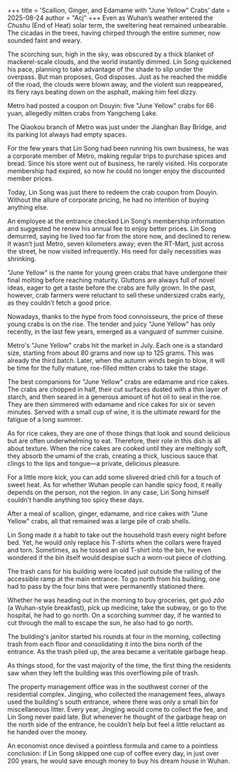 +++
title = 'Scallion, Ginger, and Edamame with "June Yellow" Crabs'
date = 2025-08-24
author = "Acj"
+++
Even as Wuhan’s weather entered the *Chushu* (End of Heat) solar term, the sweltering heat remained unbearable. The cicadas in the trees, having chirped through the entire summer, now sounded faint and weary.

The scorching sun, high in the sky, was obscured by a thick blanket of mackerel-scale clouds, and the world instantly dimmed. Lin Song quickened his pace, planning to take advantage of the shade to slip under the overpass. But man proposes, God disposes. Just as he reached the middle of the road, the clouds were blown away, and the violent sun reappeared, its fiery rays beating down on the asphalt, making him feel dizzy.

Metro had posted a coupon on Douyin: five "June Yellow" crabs for 66 yuan, allegedly mitten crabs from Yangcheng Lake.

The Qiaokou branch of Metro was just under the Jianghan Bay Bridge, and its parking lot always had empty spaces.

For the few years that Lin Song had been running his own business, he was a corporate member of Metro, making regular trips to purchase spices and bread. Since his store went out of business, he rarely visited. His corporate membership had expired, so now he could no longer enjoy the discounted member prices.

Today, Lin Song was just there to redeem the crab coupon from Douyin. Without the allure of corporate pricing, he had no intention of buying anything else.

An employee at the entrance checked Lin Song's membership information and suggested he renew his annual fee to enjoy better prices. Lin Song demurred, saying he lived too far from the store now, and declined to renew. It wasn’t just Metro, seven kilometers away; even the RT-Mart, just across the street, he now visited infrequently. His need for daily necessities was shrinking.

"June Yellow" is the name for young green crabs that have undergone their final molting before reaching maturity. Gluttons are always full of novel ideas, eager to get a taste before the crabs are fully grown. In the past, however, crab farmers were reluctant to sell these undersized crabs early, as they couldn't fetch a good price.

Nowadays, thanks to the hype from food connoisseurs, the price of these young crabs is on the rise. The tender and juicy "June Yellow" has only recently, in the last few years, emerged as a vanguard of summer cuisine.

Metro's "June Yellow" crabs hit the market in July. Each one is a standard size, starting from about 80 grams and now up to 125 grams. This was already the third batch. Later, when the autumn winds begin to blow, it will be time for the fully mature, roe-filled mitten crabs to take the stage.

The best companions for "June Yellow" crabs are edamame and rice cakes. The crabs are chopped in half, their cut surfaces dusted with a thin layer of starch, and then seared in a generous amount of hot oil to seal in the roe. They are then simmered with edamame and rice cakes for six or seven minutes. Served with a small cup of wine, it is the ultimate reward for the fatigue of a long summer.

As for rice cakes, they are one of those things that look and sound delicious but are often underwhelming to eat. Therefore, their role in this dish is all about texture. When the rice cakes are cooked until they are meltingly soft, they absorb the umami of the crab, creating a thick, luscious sauce that clings to the lips and tongue—a private, delicious pleasure.

For a little more kick, you can add some slivered dried chili for a touch of sweet heat. As for whether Wuhan people can handle spicy food, it really depends on the person, not the region. In any case, Lin Song himself couldn't handle anything too spicy these days.

After a meal of scallion, ginger, edamame, and rice cakes with "June Yellow" crabs, all that remained was a large pile of crab shells.

Lin Song made it a habit to take out the household trash every night before bed. Yet, he would only replace his T-shirts when the collars were frayed and torn. Sometimes, as he tossed an old T-shirt into the bin, he even wondered if the bin itself would despise such a worn-out piece of clothing.

The trash cans for his building were located just outside the railing of the accessible ramp at the main entrance. To go north from his building, one had to pass by the four bins that were permanently stationed there.

Whether he was heading out in the morning to buy groceries, get *guò zǎo* (a Wuhan-style breakfast), pick up medicine, take the subway, or go to the hospital, he had to go north. On a scorching summer day, if he wanted to cut through the mall to escape the sun, he also had to go north.

The building's janitor started his rounds at four in the morning, collecting trash from each floor and consolidating it into the bins north of the entrance. As the trash piled up, the area became a veritable garbage heap.

As things stood, for the vast majority of the time, the first thing the residents saw when they left the building was this overflowing pile of trash.

The property management office was in the southwest corner of the residential complex. Jingjing, who collected the management fees, always used the building's south entrance, where there was only a small bin for miscellaneous litter. Every year, Jingjing would come to collect the fee, and Lin Song never paid late. But whenever he thought of the garbage heap on the north side of the entrance, he couldn't help but feel a little reluctant as he handed over the money.

An economist once devised a pointless formula and came to a pointless conclusion: if Lin Song skipped one cup of coffee every day, in just over 200 years, he would save enough money to buy his dream house in Wuhan.
